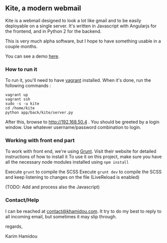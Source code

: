 ## Kite, a modern webmail

Kite is a webmail designed to look a lot like gmail and to be easily deployable on a single server.
It's written in Javascript with Angularjs for the frontend, and in Python 2 for the backend.

This is very much alpha software, but I hope to have something usable in a couple months.

You can see a demo [here](http://khamidou.github.io/kite/app).

### How to run it

To run it, you'll need to have [vagrant](http://www.vagrantup.com/) installed.
When it's done, run the following commands :

    vagrant up
    vagrant ssh
    sudo -s -u kite
    cd /home/kite
    python app/back/kite/server.py



After this, browse to http://192.168.50.4 . You should be greeted by a login window. Use whatever username/password combination to login.

### Working with front end part

To work with front end, we're using [Grunt](http://gruntjs.com). Visit their website for detailed instructions of how to install it
To use it on this project, make sure you have all the necessary node modules installed using `npm install`

Execute `grunt` to compile the SCSS
Execute `grunt dev` to compile the SCSS and keep listening to changes on the file (LiveReload is enabled)

(TODO: Add and process also the Javascript)


### Contact/Help

I can be reached at contact@khamidou.com. It try to do my best to reply to all incoming email, but sometimes it may slip through.

regards,

Karim Hamidou

